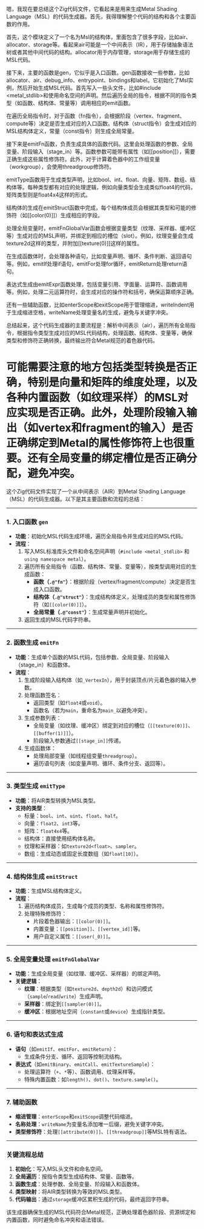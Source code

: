 嗯，我现在要总结这个Zig代码文件，它看起来是用来生成Metal Shading Language（MSL）的代码生成器。首先，我得理解整个代码的结构和各个主要函数的作用。

首先，这个模块定义了一个名为Msl的结构体，里面包含了很多字段，比如air、allocator、storage等。看起来air可能是一个中间表示（IR），用于存储抽象语法树或者其他中间代码的结构。allocator用于内存管理，storage用于存储生成的MSL代码。

接下来，主要的函数是gen，它似乎是入口函数。gen函数接收一些参数，比如allocator、air、debug_info、entrypoint、bindings和label。它初始化了Msl实例，然后开始生成MSL代码。首先写入一些头文件，比如#include <metal_stdlib>和使用命名空间的声明。然后遍历全局的指令，根据不同的指令类型（如函数、结构体、常量等）调用相应的emit函数。

在遍历全局指令时，对于函数（fn指令），会根据阶段（vertex、fragment、compute等）决定是否生成对应的入口函数。结构体（struct指令）会生成对应的MSL结构体定义，常量（const指令）则生成全局常量。

接下来是emitFn函数，负责生成具体的函数代码。这里会处理函数的参数、全局变量、阶段输入（stage_in）等。函数参数可能带有属性（如[[position]]），需要正确生成这些属性修饰符。此外，对于计算着色器中的工作组变量（workgroup），会使用threadgroup修饰符。

emitType函数用于生成类型声明，比如bool、int、float、向量、矩阵、数组、结构体等。每种类型都有对应的处理逻辑，例如向量类型会生成类似float4的代码，矩阵类型则是float4x4这样的形式。

结构体的生成在emitStruct函数中完成，每个结构体成员会根据其类型和可能的修饰符（如[[color(0)]]）生成相应的字段。

处理全局变量时，emitFnGlobalVar函数会根据变量类型（纹理、采样器、缓冲区等）生成对应的MSL声明，并绑定到相应的槽位（slot）。例如，纹理变量会生成texture2d<float>这样的类型，并附加[[texture(0)]]这样的属性。

在生成函数体时，会处理各种语句，比如变量声明、循环、条件判断、返回语句等。例如，emitIf处理if语句，emitFor处理for循环，emitReturn处理return语句。

表达式生成由emitExpr函数处理，包括变量引用、字面量、运算符、函数调用等。例如，处理二元运算符时，会生成对应的操作符和括号，确保运算顺序正确。

还有一些辅助函数，比如enterScope和exitScope用于管理缩进，writeIndent用于生成缩进空格，writeName处理变量名的生成，避免与关键字冲突。

总结起来，这个代码生成器的主要流程是：解析中间表示（air），遍历所有全局指令，根据指令类型生成对应的MSL代码结构，处理函数、结构体、变量等，确保类型和修饰符正确转换，最终输出符合Metal规范的着色器代码。

可能需要注意的地方包括类型转换是否正确，特别是向量和矩阵的维度处理，以及各种内置函数（如纹理采样）的MSL对应实现是否正确。此外，处理阶段输入输出（如vertex和fragment的输入）是否正确绑定到Metal的属性修饰符上也很重要。还有全局变量的绑定槽位是否正确分配，避免冲突。
================================================
这个Zig代码文件实现了一个从中间表示（AIR）到Metal Shading Language（MSL）的代码生成器。以下是其主要函数和流程的总结：

---

### **1. 入口函数 `gen`**
- **功能**：初始化MSL代码生成环境，遍历全局指令并生成对应的MSL代码。
- **流程**：
  1. 写入MSL标准库头文件和命名空间声明（`#include <metal_stdlib>` 和 `using namespace metal`）。
  2. 遍历所有全局指令（函数、结构体、常量、变量等），按类型调用对应的生成函数：
     - **函数（`.@"fn"`）**：根据阶段（vertex/fragment/compute）决定是否生成入口函数。
     - **结构体（`.@"struct"`）**：生成结构体定义，处理成员的类型和属性修饰符（如`[[color(0)]]`）。
     - **全局常量（`.@"const"`）**：生成常量声明并初始化。
  3. 返回生成的MSL代码字符串。

---

### **2. 函数生成 `emitFn`**
- **功能**：生成单个函数的MSL代码，包括参数、全局变量、阶段输入（stage_in）和函数体。
- **流程**：
  1. 生成阶段输入结构体（如`_VertexIn`），用于封装顶点/片元着色器的输入参数。
  2. 处理函数签名：
     - 返回类型（如`float4`或`void`）。
     - 函数名（若为`main`，重命名为`main_`以避免冲突）。
  3. 生成参数列表：
     - 全局变量（如纹理、缓冲区）绑定到对应的槽位（`[[texture(0)]]`、`[[buffer(1)]]`）。
     - 阶段输入参数通过`[[stage_in]]`传递。
  4. 生成函数体：
     - 处理局部变量（如线程组变量`threadgroup`）。
     - 遍历语句列表（如变量声明、循环、条件分支、返回等）。

---

### **3. 类型生成 `emitType`**
- **功能**：将AIR类型转换为MSL类型。
- **支持的类型**：
  - 标量：`bool`、`int`、`uint`、`float`、`half`。
  - 向量：`float2`、`int3`等。
  - 矩阵：`float4x4`等。
  - 结构体：直接使用结构体名称。
  - 纹理和采样器：如`texture2d<float>`、`sampler`。
  - 数组：生成动态或固定长度数组（如`float[10]`）。

---

### **4. 结构体生成 `emitStruct`**
- **功能**：生成MSL结构体定义。
- **流程**：
  1. 遍历结构体成员，生成每个成员的类型、名称和属性修饰符。
  2. 处理特殊修饰符：
     - 片段着色器输出：`[[color(0)]]`。
     - 内置变量：`[[position]]`、`[[vertex_id]]`等。
     - 用户自定义属性：`[[user(_0)]]`。

---

### **5. 全局变量处理 `emitFnGlobalVar`**
- **功能**：生成全局变量（如纹理、缓冲区、采样器）的绑定声明。
- **关键逻辑**：
  - **纹理**：根据类型（如`texture2d`、`depth2d`）和访问模式（`sample`/`read`/`write`）生成声明。
  - **采样器**：绑定到`[[sampler(0)]]`。
  - **缓冲区**：根据地址空间（`constant`或`device`）生成指针类型。

---

### **6. 语句和表达式生成**
- **语句**（如`emitIf`、`emitFor`、`emitReturn`）：
  - 生成条件分支、循环、返回等控制流结构。
- **表达式**（如`emitBinary`、`emitCall`、`emitTextureSample`）：
  - 处理运算符（`+`、`*`等）、函数调用、纹理采样等。
  - 特殊内置函数：如`length()`、`dot()`、`texture.sample()`。

---

### **7. 辅助函数**
- **缩进管理**：`enterScope`和`exitScope`调整代码缩进。
- **名称处理**：`writeName`为变量名添加唯一后缀，避免关键字冲突。
- **类型修饰符**：处理`[[attribute(0)]]`、`[[threadgroup]]`等MSL特有语法。

---

### **关键流程总结**
1. **初始化**：写入MSL头文件和命名空间。
2. **全局遍历**：按指令类型生成结构体、常量、函数等。
3. **函数生成**：处理参数、全局变量、阶段输入和函数体。
4. **类型映射**：将AIR类型转换为等效的MSL类型。
5. **代码输出**：通过`storage`缓冲区累积生成的代码，最终返回字符串。

该生成器确保生成的MSL代码符合Metal规范，正确处理着色器阶段、资源绑定和内置函数，同时避免命名冲突和语法错误。